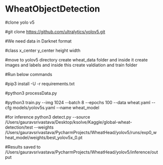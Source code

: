 # WheatObjectDetection

#clone yolo v5

#git clone https://github.com/ultralytics/yolov5.git

#We need data in Darknet format

#class x_center y_center height width

#move to yolov5 directory create wheat_data folder and inside it create images and labels and inside this create valdiation and train folder

#Run below commands

#pip3 install -U -r requirements.txt

#python3 processData.py

#python3 train.py --img 1024 --batch 8 --epochs 100 --data wheat.yaml --cfg models/yolov5s.yaml --name wheat_model


#for inference python3 detect.py --source /Users/gauravsrivastava/Desktop/ksolve/Kaggle/global-wheat-detection/test --weights /Users/gauravsrivastava/PycharmProjects/WheatHead/yolov5/runs/exp0_wheat_model/weights/best_yolov5x_0.pt


#Results saved to /Users/gauravsrivastava/PycharmProjects/WheatHead/yolov5/inference/output
